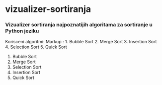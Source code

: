 # vizualizer-sortiranja
### Vizualizer sortiranja najpoznatijih algoritama za sortiranje u Python jeziku
Korisceni algoritmi:
Markup : 1. Bubble Sort
         2. Merge Sort
         3. Insertion Sort
         4. Selection Sort
         5. Quick Sort

<ol>
  <li>Bubble Sort</li>
  <li>Merge Sort</li>
  <li>Selection Sort</li>
  <li>Insertion Sort</li>
  <li>Quick Sort</li>
</ol>
